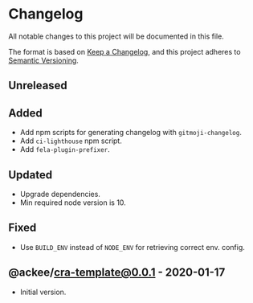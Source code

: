 # Changelog

All notable changes to this project will be documented in this file.

The format is based on [Keep a Changelog](https://keepachangelog.com/en/1.0.0/),
and this project adheres to [Semantic Versioning](https://semver.org/spec/v2.0.0.html).

## Unreleased

## Added

- Add npm scripts for generating changelog with `gitmoji-changelog`.
- Add `ci-lighthouse` npm script.
- Add `fela-plugin-prefixer`.

## Updated

- Upgrade dependencies.
- Min required node version is 10.

## Fixed

- Use `BUILD_ENV` instead of `NODE_ENV` for retrieving correct env. config.

## @ackee/cra-template@0.0.1 - 2020-01-17

- Initial version.
